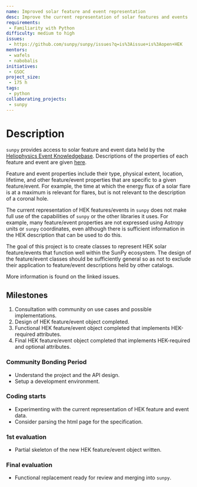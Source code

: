 ```yaml
---
name: Improved solar feature and event representation
desc: Improve the current representation of solar features and events
requirements:
 - Familiarity with Python
difficulty: medium to high
issues:
 - https://github.com/sunpy/sunpy/issues?q=is%3Aissue+is%3Aopen+HEK
mentors:
 - wafels
 - nabobalis
initiatives:
 - GSOC
project_size:
 - 175 h
tags:
 - python
collaborating_projects:
 - sunpy
---
```


# Description

`sunpy` provides access to solar feature and event data held by the [Heliophysics Event Knowledgebase](https://www.lmsal.com/hek/).
Descriptions of the properties of each feature and event are given [here](https://www.lmsal.com/hek/VOEvent_Spec.html).

Feature and event properties include their type, physical extent, location, lifetime, and other feature/event properties that are specific to a given feature/event.
For example, the time at which the energy flux of a solar flare is at a maximum is relevant for flares, but is not relevant to the description of a coronal hole.

The current representation of HEK features/events in `sunpy` does not make full use of the capabilities of `sunpy` or the other libraries it uses.
For example, many feature/event properties are not expressed using Astropy units or `sunpy` coordinates, even although there is sufficient information in the HEK description that can be used to do this.

The goal of this project is to create classes to represent HEK solar feature/events that function well within the SunPy ecosystem.
The design of the feature/event classes should be sufficiently general so as not to exclude their application to feature/event descriptions held by other catalogs.

More information is found on the linked issues.

## Milestones

1. Consultation with community on use cases and possible implementations.
2. Design of HEK feature/event object completed.
3. Functional HEK feature/event object completed that implements HEK-required attributes.
4. Final HEK feature/event object completed that implements HEK-required and optional attributes.

### Community Bonding Period

* Understand the project and the API design.
* Setup a development environment.

### Coding starts

* Experimenting with the current representation of HEK feature and event data.
* Consider parsing the html page for the specification.

### 1st evaluation

* Partial skeleton of the new HEK feature/event object written.

### Final evaluation

* Functional replacement ready for review and merging into `sunpy`.
